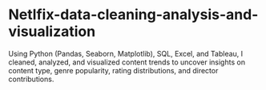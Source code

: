 # Netlfix-data-cleaning-analysis-and-visualization
Using Python (Pandas, Seaborn, Matplotlib), SQL, Excel, and Tableau, I cleaned, analyzed, and visualized content trends to uncover insights on content type, genre popularity, rating distributions, and director contributions.
